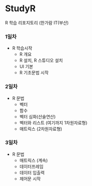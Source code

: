 # StudyR
R 학습 리포지토리 (한가람 IT(부산)

### 1일차
  - R 학습시작
    - R 개요
    - R 설치, R 스튜디오 설치
    - UI 기본
    - R 기초문법 시작
### 2일차
  - R 문법
    - 벡터
    - 함수
    - 벡터 심화(산술연산)
    - 벡터와 리스트 (여기까지 1차원자료형)
    - 매트릭스 (2차원자료형)

### 3일차
  - R 문법
    - 매트릭스 (계속)
    - 데이터프레임
    - 데이터 입출력
    - 제어문 시작

